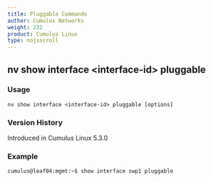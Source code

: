 ```yaml
---
title: Pluggable Commands
author: Cumulus Networks
weight: 232
product: Cumulus Linux
type: nojsscroll
---
```

## nv show interface \<interface-id\> pluggable

### Usage

`nv show interface <interface-id> pluggable [options]`

### Version History

Introduced in Cumulus Linux 5.3.0

### Example

```
cumulus@leaf04:mgmt:~$ show interface swp1 pluggable
```
